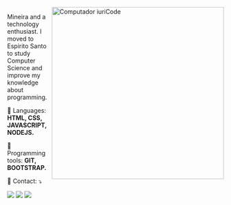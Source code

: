 <img src="https://raw.githubusercontent.com/MicaelliMedeiros/micaellimedeiros/master/image/computer-illustration.png" min-width="400px" max-width="400px" width="400px" align="right" alt="Computador iuriCode">

<p align="left"> 
  Mineira and a technology enthusiast. I moved to Espirito Santo to study Computer Science
  and improve my knowledge about programming.
</p>

<p align="left">
  🦄 Languages: <strong>HTML, CSS, JAVASCRIPT, NODEJS.</strong>
</p>

<p align="left">
  💼 Programming tools: <strong>GIT, BOOTSTRAP.</strong>
</p>

<p align="left">
  💌 Contact: ⤵️
</p>

<p align="left">
  <a href="mailto:joyce_paiva32@hotmail.com" alt="Gmail">
  <img src="https://img.shields.io/badge/-Hotmail-FF0000?style=flat-square&labelColor=FF0000&logo=gmail&logoColor=white&link=joyce_paiva32@hotmail.com" /></a>

  <a href="https://www.linkedin.com/in/pereirajoyce" alt="Linkedin">
  <img src="https://img.shields.io/badge/-Linkedin-0e76a8?style=flat-square&logo=Linkedin&logoColor=white&link=https://www.linkedin.com/in/pereirajoyce" /></a>

  <a href="https://www.instagram.com/pereirajoy_/" alt="Instagram">
  <img src="https://img.shields.io/badge/-Instagram-DF0174?style=flat-square&labelColor=DF0174&logo=instagram&logoColor=white&link=https://www.instagram.com/pereirajoy_/"/></a>
</p>  
